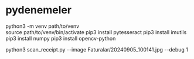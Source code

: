 # pydenemeler

python3 -m venv path/to/venv                                          
source path/to/venv/bin/activate
pip3 install pytesseract
pip3 install imutils
pip3 install numpy
pip3 install opencv-python

python3 scan_receipt.py --image Faturalar/20240905_100141.jpg --debug 1


